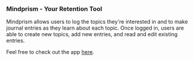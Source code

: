 ### Mindprism - Your Retention Tool

Mindprism allows users to log the topics they're interested in and to make journal entries as they learn about each topic. Once logged in, users are able to create new topics, add new entries, and read and edit existing entries.

Feel free to check out the app [here](https://mindprism.herokuapp.com/).
